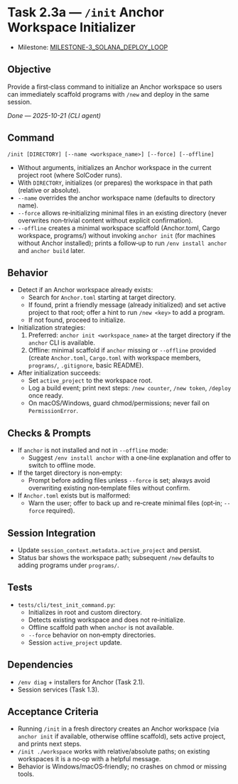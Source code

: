 # Task 2.3a — `/init` Anchor Workspace Initializer

- Milestone: [MILESTONE-3_SOLANA_DEPLOY_LOOP](../milestones/MILESTONE-3_SOLANA_DEPLOY_LOOP.md)

## Objective
Provide a first‑class command to initialize an Anchor workspace so users can immediately scaffold programs with `/new` and deploy in the same session.

_Done — 2025-10-21 (CLI agent)_

## Command
`/init [DIRECTORY] [--name <workspace_name>] [--force] [--offline]`

- Without arguments, initializes an Anchor workspace in the current project root (where SolCoder runs).
- With `DIRECTORY`, initializes (or prepares) the workspace in that path (relative or absolute).
- `--name` overrides the anchor workspace name (defaults to directory name).
- `--force` allows re‑initializing minimal files in an existing directory (never overwrites non‑trivial content without explicit confirmation).
- `--offline` creates a minimal workspace scaffold (Anchor.toml, Cargo workspace, programs/) without invoking `anchor init` (for machines without Anchor installed); prints a follow‑up to run `/env install anchor` and `anchor build` later.

## Behavior
- Detect if an Anchor workspace already exists:
  - Search for `Anchor.toml` starting at target directory.
  - If found, print a friendly message (already initialized) and set active project to that root; offer a hint to run `/new <key>` to add a program.
  - If not found, proceed to initialize.
- Initialization strategies:
  1) Preferred: `anchor init <workspace_name>` at the target directory if the `anchor` CLI is available.
  2) Offline: minimal scaffold if `anchor` missing or `--offline` provided (create `Anchor.toml`, `Cargo.toml` with workspace members, `programs/`, `.gitignore`, basic README).
- After initialization succeeds:
  - Set `active_project` to the workspace root.
  - Log a build event; print next steps: `/new counter`, `/new token`, `/deploy` once ready.
  - On macOS/Windows, guard chmod/permissions; never fail on `PermissionError`.

## Checks & Prompts
- If `anchor` is not installed and not in `--offline` mode:
  - Suggest `/env install anchor` with a one‑line explanation and offer to switch to offline mode.
- If the target directory is non‑empty:
  - Prompt before adding files unless `--force` is set; always avoid overwriting existing non‑template files without confirm.
- If `Anchor.toml` exists but is malformed:
  - Warn the user; offer to back up and re‑create minimal files (opt‑in; `--force` required).

## Session Integration
- Update `session_context.metadata.active_project` and persist.
- Status bar shows the workspace path; subsequent `/new` defaults to adding programs under `programs/`.

## Tests
- `tests/cli/test_init_command.py`:
  - Initializes in root and custom directory.
  - Detects existing workspace and does not re‑initialize.
  - Offline scaffold path when `anchor` is not available.
  - `--force` behavior on non‑empty directories.
  - Session `active_project` update.

## Dependencies
- `/env diag` + installers for Anchor (Task 2.1).
- Session services (Task 1.3).

## Acceptance Criteria
- Running `/init` in a fresh directory creates an Anchor workspace (via `anchor init` if available, otherwise offline scaffold), sets active project, and prints next steps.
- `/init ./workspace` works with relative/absolute paths; on existing workspaces it is a no‑op with a helpful message.
- Behavior is Windows/macOS‑friendly; no crashes on chmod or missing tools.
